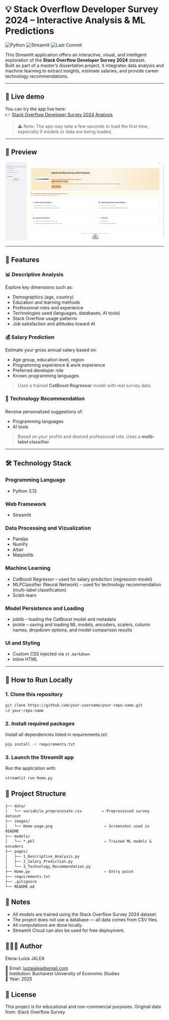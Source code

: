 # 💡 Stack Overflow Developer Survey 2024 – Interactive Analysis & ML Predictions

![Python](https://img.shields.io/badge/Python-3.13-blue.svg)
![Streamlit](https://img.shields.io/badge/Streamlit-1.45.1-orange)
![Last Commit](https://img.shields.io/github/last-commit/LuizaaElena/Stack-Overflow-Survey-2024-Analysis-and-ML)


This Streamlit application offers an interactive, visual, and intelligent exploration of the **Stack Overflow Developer Survey 2024** dataset.  
Built as part of a master’s dissertation project, it integrates data analysis and machine learning to extract insights, estimate salaries, and provide career technology recommendations.

---

## 🔗 Live demo

You can try the app live here:  
👉 [Stack Overflow Developer Survey 2024 Analysis](https://stack-overflow-survey-2024-analysis-and-ml.streamlit.app/)

> ⚠️ Note: The app may take a few seconds to load the first time, especially if models or data are being loaded.

---
## 📸 Preview

![Home Page Screenshot](images/Home-page.png)

---

## 🚀 Features

### 📊 Descriptive Analysis

Explore key dimensions such as:
- Demographics (age, country)
- Education and learning methods
- Professional roles and experience
- Technologies used (languages, databases, AI tools)
- Stack Overflow usage patterns
- Job satisfaction and attitudes toward AI

### 💰 Salary Prediction

Estimate your gross annual salary based on:
- Age group, education level, region
- Programming experience & work experience
- Preferred developer role
- Known programming languages

> Uses a trained **CatBoost Regressor** model with real survey data.

### 🤖 Technology Recommendation
###
Receive personalized suggestions of:
- Programming languages
- AI tools 

> Based on your profile and desired professional role. Uses a **multi-label classifier** 

---

## 🛠️ Technology Stack
### Programming Language
- Python 3.13

### Web Framework
- Streamlit 

### Data Processing and Vizualization
- Pandas
- NumPy 
- Altair
- Matplotlib    

### Machine Learning
- CatBoost Regressor – used for salary prediction (regression model)
- MLPClassifier (Neural Network) – used for technology recommendation (multi-label classification)
- Scikit-learn

### Model Persistence and Loading
- joblib – loading the CatBoost model and metadata
- pickle – saving and loading ML models, encoders, scalers, column names, dropdown options, and model comparison results

###  UI and Styling
- Custom CSS injected via ```st.markdown```
- Inline HTML

---
## 🚀 How to Run Locally

### 1. Clone this repository

```bash
git clone https://github.com/your-username/your-repo-name.git
cd your-repo-name
```
### 2. Install required packages

Install all dependencies listed in requirements.txt:
```bash
pip install -r requirements.txt
```

### 3. Launch the Streamlit app

Run the application with: 
```bash
streamlit run Home.py
```

## 📁 Project Structure
```
├── data/
│   └── variabile_preprocesate.csv         ← Preprocessed survey dataset
├── images/
│   └── Home-page.png                       ← Screenshot used in README
├── models/
│   └── *.pkl                               ← Trained ML models & encoders
├── pages/
│   ├── 1_Descriptive_Analysis.py
│   ├── 2_Salary_Prediction.py
│   └── 3_Technology_Recommendation.py
├── Home.py                                 ← Entry point
├── requirements.txt
├── .gitignore
└── README.md
```
## 📌 Notes

- All models are trained using the Stack Overflow Survey 2024 dataset.
- The project does not use a database — all data comes from CSV files.
- All computations are done locally.
- Streamlit Cloud can also be used for free deployment.

## 👩🏻‍🎓 Author
Elena-Luiza JALEA

📧 Email: luizajalea@email.com <br/>
🏫 Institution: Bucharest University of Economic Studies <br/>
📅 Year: 2025

## 📜 License
This project is for educational and non-commercial purposes.
Original data from: Stack Overflow Survey